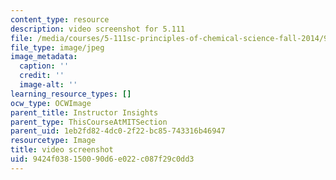 ```yaml
---
content_type: resource
description: video screenshot for 5.111
file: /media/courses/5-111sc-principles-of-chemical-science-fall-2014/9424f038150090d6e022c087f29c0dd3_5-111-video.jpg
file_type: image/jpeg
image_metadata:
  caption: ''
  credit: ''
  image-alt: ''
learning_resource_types: []
ocw_type: OCWImage
parent_title: Instructor Insights
parent_type: ThisCourseAtMITSection
parent_uid: 1eb2fd82-4dc0-2f22-bc85-743316b46947
resourcetype: Image
title: video screenshot
uid: 9424f038-1500-90d6-e022-c087f29c0dd3
---
```

